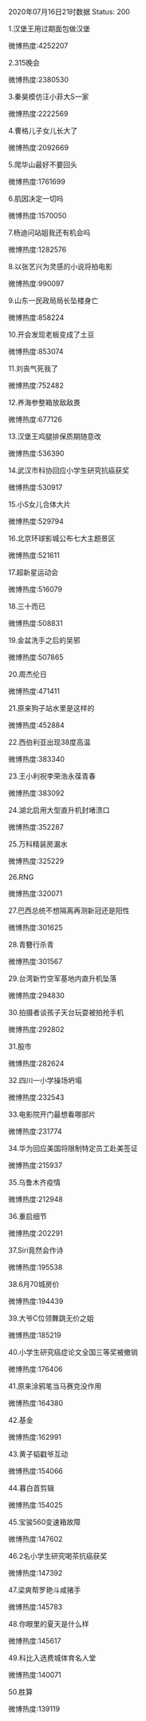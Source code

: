 2020年07月16日21时数据
Status: 200

1.汉堡王用过期面包做汉堡

微博热度:4252207

2.315晚会

微博热度:2380530

3.秦昊模仿汪小菲大S一家

微博热度:2222569

4.曹格儿子女儿长大了

微博热度:2092669

5.爬华山最好不要回头

微博热度:1761699

6.肌因决定一切吗

微博热度:1570050

7.杨迪问站姐我还有机会吗

微博热度:1282576

8.以张艺兴为灵感的小说将拍电影

微博热度:990097

9.山东一民政局局长坠楼身亡

微博热度:858224

10.开会发现老板变成了土豆

微博热度:853074

11.刘丧气死我了

微博热度:752482

12.养海参整箱放敌敌畏

微博热度:677126

13.汉堡王鸡腿排保质期随意改

微博热度:536390

14.武汉市科协回应小学生研究抗癌获奖

微博热度:530917

15.小S女儿合体大片

微博热度:529794

16.北京环球影城公布七大主题景区

微博热度:521611

17.超新星运动会

微博热度:516079

18.三十而已

微博热度:508831

19.金盆洗手之后的吴邪

微博热度:507865

20.周杰伦日

微博热度:471411

21.原来狗子站水里是这样的

微博热度:452884

22.西伯利亚出现38度高温

微博热度:383340

23.王小利祝李荣浩永葆青春

微博热度:383092

24.湖北启用大型直升机封堵溃口

微博热度:352287

25.万科精装房漏水

微博热度:325229

26.RNG

微博热度:320071

27.巴西总统不想隔离再测新冠还是阳性

微博热度:301625

28.青簪行杀青

微博热度:301567

29.台湾新竹空军基地内直升机坠落

微博热度:294830

30.拍摄者谈孩子天台玩耍被拍抢手机

微博热度:292802

31.股市

微博热度:282624

32.四川一小学操场坍塌

微博热度:232543

33.电影院开门最想看哪部片

微博热度:231774

34.华为回应美国将限制特定员工赴美签证

微博热度:215937

35.乌鲁木齐疫情

微博热度:212948

36.重启细节

微博热度:202291

37.Siri竟然会作诗

微博热度:195538

38.6月70城房价

微博热度:194439

39.大爷C位领舞跳无价之姐

微博热度:185219

40.小学生研究癌症论文全国三等奖被撤销

微博热度:176406

41.原来涂鸦笔当马赛克没作用

微博热度:164380

42.基金

微博热度:162991

43.黄子韬戳爷互动

微博热度:154066

44.暮白首剪辑

微博热度:154025

45.宝骏560变速箱故障

微博热度:147602

46.2名小学生研究喝茶抗癌获奖

微博热度:147392

47.梁爽帮罗艳斗咸猪手

微博热度:145783

48.你眼里的夏天是什么样

微博热度:145617

49.科比入选费城体育名人堂

微博热度:140071

50.胜算

微博热度:139119

